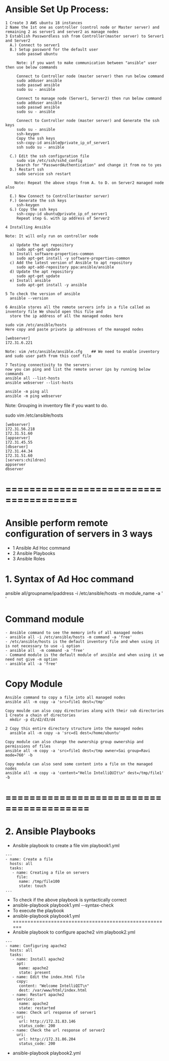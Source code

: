 # Ansible Set Up Process:
```
1 Create 3 AWS ubuntu 18 instances
2 Name the 1st one as controller (control node or Master server) and remaining 2 as server1 and server2 as manage nodes
3 Establish Passwordless ssh from Controller(master server) to Server1 and Server2
  A.) Connect to server1
  B.) Setup password for the default user
     sudo passwd ubuntu
     
     Note: if you want to make communication between "ansible" user then use below commands
     
     Connect to Controller node (master server) then run below command
     sudo adduser ansible
     sudo passwd ansible
     sudo su - ansible
     
     Connect to manage node (Server1, Server2) then run below command
     sudo adduser ansible
     sudo passwd ansible
     sudo su - ansible
     
     Connect to Controller node (master server) and Generate the ssh keys
     sudo su - ansible
     ssh-keygen
     Copy the ssh keys
     ssh-copy-id ansible@private_ip_of_server1
     ssh sudo su - ansible
     
  C.) Edit the ssh configuration file
     sudo vim /etc/ssh/sshd_config
     Search for "PasswordAuthentication" and change it from no to yes
  D.) Restart ssh
     sudo service ssh restart
	 
    Note: Repeat the above steps from A. to D. on Server2 managed node also 
	
  E.) Now Connect to Controller(master server)
  F.) Generate the ssh keys
     ssh-keygen
  G.) Copy the ssh keys
     ssh-copy-id ubuntu@private_ip_of_server1
     Repeat step G. with ip address of Server2

4 Installing Ansible

Note: It will only run on controller node

  a) Update the apt repository
     sudo apt-get update
  b) Install software-properties-common
     sudo apt-get install -y software-properties-common
  c) Add the latest version of Ansible to apt repository
     sudo apt-add-repository ppa:ansible/ansible
  d) Update the apt repository
     sudo apt-get update
  e) Install ansible
     sudo apt-get install -y ansible

5 To check the version of ansible
  ansible --version

6 Ansible stores all the remote servers info in a file called as inventory file We should open this file and 
  store the ip address of all the managed nodes here

sudo vim /etc/ansible/hosts
Here copy and paste private ip addresses of the managed nodes

[webserver]
172.31.6.221

Note: vim /etc/ansible/ansible.cfg    ## We need to enable inventory and sudo user path from this conf file

7 Testing connectivity to the servers:
now you can ping and list the remote server ips by running below commands
ansible all --list-hosts
ansible webserver --list-hosts

ansible -m ping all
ansible -m ping webserver
```

Note: Grouping in inventory file if you want to do.

sudo vim /etc/ansible/hosts
```
[webserver]
172.31.56.218
172.31.51.60
[appserver]
172.31.45.55
[dbserver]
172.31.44.34
172.31.51.60
[servers:children]
appserver
dbserver
```
# ======================================
# Ansible perform remote configuration of servers in 3 ways
- 1 Ansible Ad Hoc command
- 2 Ansible Playbooks
- 3 Ansible Roles
# 1. Syntax of Ad Hoc command
ansible all/groupname/ipaddress -i /etc/ansible/hosts -m module_name -a  '    '

# Command module
```
- Ansible command to see the memory info of all managed nodes
- ansible all -i /etc/ansible/hosts -m command -a 'free'
- /etc/ansible/hosts is the default inventory file and when using it is not necessary to use -i option
- ansible all  -m command -a 'free'
- Command module is the default module of ansible and when using it we need not give -m option
- ansible all -a 'free'
```
# Copy Module
```
Ansible command to copy a file into all managed nodes
ansible all -m copy -a 'src=file1 dest=/tmp'

Copy moulde can also copy directories along with their sub directories
1 Create a chain of directories
  mkdir -p d1/d2/d3/d4

2 Copy this entire directory structure into the managed nodes
  ansible all -m copy -a 'src=d1 dest=/home/ubuntu'

Copy module can also change the ownership group ownership and permissions of files
ansible all -m copy -a 'src=file1 dest=/tmp owner=Sai group=Ravi mode=760' -b

Copy module can also send some content into a file on the managed nodes
ansible all -m copy -a 'content="Hello IntelliQUIt\n" dest=/tmp/file1' -b
```
# ========================================
# 2. Ansible Playbooks
- Ansible playbook to create a file
vim playbook1.yml
```
---
- name: Create a file
  hosts: all
  tasks:
   - name: Creating a file on servers
     file:
      name: /tmp/file100
      state: touch
...
```
- To check if the above playbook is syntactically correct
- ansible-playbook playbook1.yml --syntax-check
- To execute the playbook
- ansible-playbook playbook1.yml
======================================================
- Ansible playbook to configure apache2
vim playbook2.yml
```
---
- name: Configuring apache2
  hosts: all
  tasks:
   - name: Install apache2
     apt:
      name: apache2
      state: present
   - name: Edit the index.html file
     copy:
      content: "Welcome IntelliQIT\n"
      dest: /var/www/html/index.html
   - name: Restart apache2
     service:
      name: apache2
      state: restarted
   - name: Check url response of server1
     uri:
      url: http://172.31.83.146
      status_code: 200
   - name: Check the url response of server2
     uri:
      url: http://172.31.86.204
      status_code: 200
```
- ansible-playbook playbook2.yml
